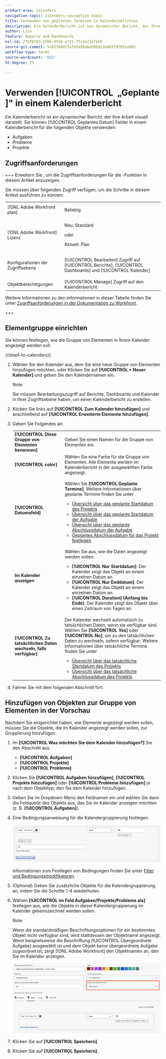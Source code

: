 ```yaml
---
product-area: calendars
navigation-topic: calendars-navigation-topic
title: Verwenden von geplanten Terminen in Kalenderberichten
description: Ein Kalenderbericht ist ein dynamischer Bericht, der Ihre Arbeit visuell darstellt. Sie können die Felder für das geplante Datum in einem Kalenderbericht für Aufgaben, Probleme und Projekte verwenden.
author: Lisa
feature: Reports and Dashboards
exl-id: 27bf6f03-2f6b-4556-a715-75c4a21bfbbb
source-git-commit: 5c0278607faf65b58abeb9b813e403f97032a965
workflow-type: tm+mt
source-wordcount: '622'
ht-degree: 2%

---
```


# Verwenden [!UICONTROL &#x200B; „Geplante &#x200B;]&quot; in einem Kalenderbericht

<!--
<span class="preview">The highlighted information on this page refers to functionality not yet generally available. It is available only in the Preview Sandbox environment.</span> 
-->

Ein Kalenderbericht ist ein dynamischer Bericht, der Ihre Arbeit visuell darstellt. Sie können [!UICONTROL Geplantes Datum] Felder in einem Kalenderbericht für die folgenden Objekte verwenden:

* Aufgaben
* Probleme
* Projekte

## Zugriffsanforderungen

+++ Erweitern Sie , um die Zugriffsanforderungen für die -Funktion in diesem Artikel anzuzeigen.

Sie müssen über folgenden Zugriff verfügen, um die Schritte in diesem Artikel ausführen zu können:

<table style="table-layout:auto"> 
 <col> 
 </col> 
 <col> 
 </col> 
 <tbody> 
  <tr> 
   <td role="rowheader">[!DNL Adobe Workfront plan]</td> 
   <td> <p>Beliebig</p> </td> 
  </tr> 
  <tr> 
   <td role="rowheader">[!DNL Adobe Workfront] Lizenz</td> 
   <td><p>Neu: Standard</p>
       <p>oder</p>
       <p>Aktuell: Plan</p></td> 
  </tr> 
  <tr> 
   <td role="rowheader">Konfigurationen der Zugriffsebene</td> 
   <td> <p>[!UICONTROL Bearbeiten] Zugriff auf [!UICONTROL Berichte], [!UICONTROL Dashboards] und [!UICONTROL Kalender]</p></td> 
  </tr> 
  <tr> 
   <td role="rowheader">Objektberechtigungen</td> 
   <td>[!UICONTROL Manage] Zugriff auf den Kalenderbericht</td> 
  </tr> 
 </tbody> 
</table>

Weitere Informationen zu den Informationen in dieser Tabelle finden Sie unter [Zugriffsanforderungen in der Dokumentation zu Workfront](/help/quicksilver/administration-and-setup/add-users/access-levels-and-object-permissions/access-level-requirements-in-documentation.md).

+++

## Elementgruppe einrichten

Sie können festlegen, wie die Gruppe von Elementen in Ihrem Kalender angezeigt werden soll.

{{step1-to-calendars}}

1. Wählen Sie den Kalender aus, dem Sie eine neue Gruppe von Elementen hinzufügen möchten.
oder
Klicken Sie auf **[!UICONTROL + Neuer Kalender]** und geben Sie den Kalendernamen ein.

   >[!NOTE]
   >
   >Sie müssen Bearbeitungszugriff auf Berichte, Dashboards und Kalender in Ihrer Zugriffsebene haben, um einen Kalenderbericht zu erstellen.

1. Klicken Sie links auf **[!UICONTROL Zum Kalender hinzufügen]** und anschließend auf **[!UICONTROL Erweiterte Elemente hinzufügen]**.

1. Geben Sie Folgendes an:

   <table style="table-layout:auto">
    <col>
    <col>
    <tbody>
     <tr>
      <td role="rowheader"><strong>[!UICONTROL Diese Gruppe von Elementen benennen]</strong></td>
      <td>Geben Sie einen Namen für die Gruppe von Elementen ein.</td>
     </tr>
     <tr>
      <td role="rowheader"><strong>[!UICONTROL color]</strong></td>
      <td>Wählen Sie eine Farbe für die Gruppe von Elementen. Alle Elemente werden im Kalenderbericht in der ausgewählten Farbe angezeigt.</td>
     </tr>
     <tr>
      <td role="rowheader"><strong>[!UICONTROL Datumsfeld]</strong></td>
      <td><p>Wählen Sie <strong>[!UICONTROL Geplante Termine]</strong>. Weitere Informationen über geplante Termine finden Sie unter </p>
       <ul>
        <li><a href="../../../manage-work/projects/planning-a-project/project-planned-start-date.md" class="MCXref xref">Übersicht über das geplante Startdatum des Projekts</a></li>
        <li><a href="../../../manage-work/tasks/task-information/task-planned-start-date.md" class="MCXref xref">Übersicht über das geplante Startdatum der Aufgabe</a></li>
        <li><a href="../../../manage-work/tasks/task-information/task-planned-completion-date.md" class="MCXref xref">Übersicht über das geplante Abschlussdatum der Aufgabe</a></li>
        <li><a href="../../../manage-work/projects/planning-a-project/project-planned-completion-date.md" class="MCXref xref">Geplantes Abschlussdatum für das Projekt festlegen</a><br></li>
       </ul></td>
     </tr>
     <tr>
      <td role="rowheader"><strong>Im Kalender anzeigen</strong></td>
      <td><p>Wählen Sie aus, wie die Daten angezeigt werden sollen:</p>
       <ul>
        <li><strong>[!UICONTROL Nur Startdatum]</strong>: Der Kalender zeigt das Objekt an einem einzelnen Datum an.</li>
        <li><strong>[!UICONTROL Nur Enddatum]</strong>: Der Kalender zeigt das Objekt an einem einzelnen Datum an.</li>
        <li><strong>[!UICONTROL Duration] (Anfang bis Ende)</strong>: Der Kalender zeigt das Objekt über einen Zeitraum von Tagen an.</li>
       </ul></td>
     </tr>
     <tr data-mc-conditions="">
      <td role="rowheader"><strong>[!UICONTROL Zu tatsächlichen Daten wechseln, falls verfügbar]</strong></td>
      <td><p>Der Kalender wechselt automatisch zu tatsächlichen Daten, wenn sie verfügbar sind. <br>Wählen Sie <strong>[!UICONTROL Yes]</strong> oder <strong>[!UICONTROL No]</strong>, um zu den tatsächlichen Daten zu wechseln, sofern verfügbar. Weitere Informationen über tatsächliche Termine finden Sie unter</p>
       <ul>
        <li><a href="../../../manage-work/projects/planning-a-project/project-actual-start-date.md" class="MCXref xref">Übersicht über das tatsächliche Startdatum des Projekts </a></li>
        <li><a href="../../../manage-work/projects/planning-a-project/project-actual-completion-date.md" class="MCXref xref">Übersicht über das tatsächliche Abschlussdatum des Projekts </a></li>
       </ul></td>
     </tr>
    </tbody>
   </table>

1. Fahren Sie mit dem folgenden Abschnitt fort.

## Hinzufügen von Objekten zur Gruppe von Elementen in der Vorschau

Nachdem Sie eingerichtet haben, wie Elemente angezeigt werden sollen, müssen Sie die Objekte, die im Kalender angezeigt werden sollen, zur Gruppierung hinzufügen.

1. Im **[!UICONTROL Was möchten Sie dem Kalender hinzufügen?]** Sie den Abschnitt aus.

   * **[!UICONTROL Aufgaben]**
   * **[!UICONTROL Projekte]**
   * **[!UICONTROL Probleme]**


1. Klicken Sie **[!UICONTROL Aufgaben hinzufügen]**, **[!UICONTROL Projekte hinzufügen]** oder **[!UICONTROL Probleme hinzufügen]** je nach dem Objekttyp, den Sie dem Kalender hinzufügen.

1. Geben Sie im Dropdown-Menü den Feldnamen ein und wählen Sie dann die Feldquelle des Objekts aus, das Sie im Kalender anzeigen möchten (z. B. **[!UICONTROL Aufgaben]**).
1. Eine Bedingungsanweisung für die Kalendergruppierung festlegen.


   ![Objekt für Kalender auswählen](assets/calendar-field-name.png)

   Informationen zum Festlegen von Bedingungen finden Sie unter [Filter und Bedingungsmodifikatoren](../../../reports-and-dashboards/reports/reporting-elements/filter-condition-modifiers.md).

1. (Optional) Geben Sie zusätzliche Objekte für die Kalendergruppierung an, indem Sie die Schritte 1-4 wiederholen.

1. Wählen **[!UICONTROL im Feld Aufgaben/Projekte/Probleme als]** festlegen aus, wie die Objekte in dieser Kalendergruppierung im Kalender gekennzeichnet werden sollen.

   >[!NOTE]
   >
   >Wenn die standardmäßigen Beschriftungsoptionen für ein bestimmtes Objekt nicht verfügbar sind, wird stattdessen der Objektname angezeigt. Wenn beispielsweise die Beschriftung [!UICONTROL Übergeordnete Aufgabe] ausgewählt ist und dem Objekt keine übergeordnete Aufgabe zugeordnet ist, zeigt [!DNL Adobe Workfront] den Objektnamen an, den Sie im Kalender anzeigen.

   ![Festlegen von Aufgabenbeschriftungen](assets/set-task-labels.png)
1. Klicken Sie auf **[!UICONTROL Speichern]**.

1. Klicken Sie auf **[!UICONTROL Speichern]**.

